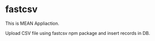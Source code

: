 # fastcsv
This is MEAN Appliaction.

Upload CSV file using fastcsv npm package and insert records in DB.
